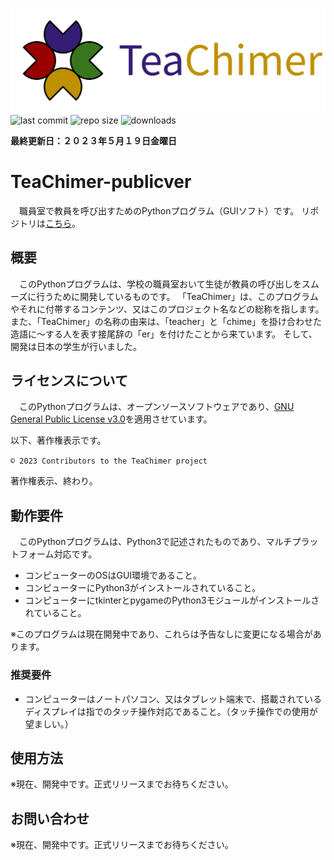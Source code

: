 ![logo](./logo/logo1.svg)
![last commit](https://img.shields.io/github/last-commit/cyber-yuito723/TeaChimer-publicver?style=flat-square)
![repo size](https://img.shields.io/github/repo-size/cyber-yuito723/TeaChimer-publicver?style=flat-square)
![downloads](https://img.shields.io/github/downloads/cyber-yuito723/TeaChimer-publicver/total?style=flat-square)

**最終更新日：２０２３年５月１９日金曜日**
# TeaChimer-publicver
　職員室で教員を呼び出すためのPythonプログラム（GUIソフト）です。
リポジトリは[こちら](https://github.com/cyber-yuito723/TeaChimer-publicver)。


## 概要
　このPythonプログラムは、学校の職員室おいて生徒が教員の呼び出しをスムーズに行うために開発しているものです。
「TeaChimer」は、このプログラムやそれに付帯するコンテンツ、又はこのプロジェクト名などの総称を指します。
また、「TeaChimer」の名称の由来は、「teacher」と「chime」を掛け合わせた造語に～する人を表す接尾辞の「er」を付けたことから来ています。
そして、開発は日本の学生が行いました。


## ライセンスについて
　このPythonプログラムは、オープンソースソフトウェアであり、[GNU General Public License v3.0](./LICENSE)を適用させています。

以下、著作権表示です。

`©️ 2023 Contributors to the TeaChimer project`

著作権表示、終わり。


## 動作要件
　このPythonプログラムは、Python3で記述されたものであり、マルチプラットフォーム対応です。

* コンピューターのOSはGUI環境であること。
* コンピューターにPython3がインストールされていること。
* コンピューターにtkinterとpygameのPython3モジュールがインストールされていること。

※このプログラムは現在開発中であり、これらは予告なしに変更になる場合があります。

### 推奨要件
* コンピューターはノートパソコン、又はタブレット端末で、搭載されているディスプレイは指でのタッチ操作対応であること。（タッチ操作での使用が望ましい。）


## 使用方法
※現在、開発中です。正式リリースまでお待ちください。


## お問い合わせ
※現在、開発中です。正式リリースまでお待ちください。
